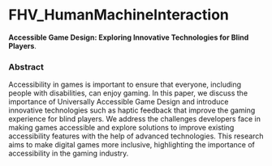 # FHV_HumanMachineInteraction
**Accessible Game Design: Exploring Innovative Technologies for Blind Players**.

### Abstract
Accessibility in games is important to ensure that everyone, including people with disabilities, can enjoy gaming.
In this paper, we discuss the importance of Universally Accessible Game Design and introduce innovative technologies such as haptic feedback that improve the gaming experience for blind players.
We address the challenges developers face in making games accessible and explore solutions to improve existing accessibility features with the help of advanced technologies.
This research aims to make digital games more inclusive, highlighting the importance of accessibility in the gaming industry.
